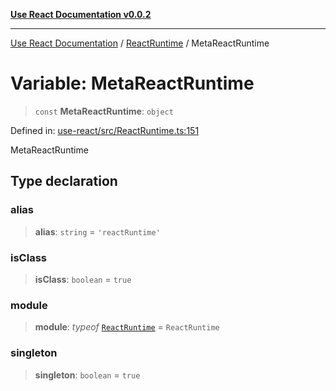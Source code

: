 [**Use React Documentation v0.0.2**](../../README.md)

***

[Use React Documentation](../../modules.md) / [ReactRuntime](../README.md) / MetaReactRuntime

# Variable: MetaReactRuntime

> `const` **MetaReactRuntime**: `object`

Defined in: [use-react/src/ReactRuntime.ts:151](https://github.com/stonemjs/use-react/blob/9a749b225241b8e0ac2a5483904ca8322927b1d4/src/ReactRuntime.ts#L151)

MetaReactRuntime

## Type declaration

### alias

> **alias**: `string` = `'reactRuntime'`

### isClass

> **isClass**: `boolean` = `true`

### module

> **module**: *typeof* [`ReactRuntime`](../classes/ReactRuntime.md) = `ReactRuntime`

### singleton

> **singleton**: `boolean` = `true`
